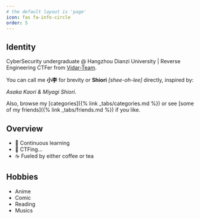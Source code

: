```yaml
---
# the default layout is 'page'
icon: fas fa-info-circle
order: 5
---
```


## Identity

CyberSecurity undergraduate @ Hangzhou Dianzi University \| Reverse Engineering CTFer from [Vidar-Team](https://vidar.club/).

You can call me **小李** for brevity or **Shiori** *[shee-oh-lee\]* directly, inspired by: 

*Asaka Kaori* *&* *Miyagi Shiori*.

Also, browse my [categories]({% link _tabs/categories.md %}) or see [some of my friends]({% link _tabs/friends.md %}) if you like.

## Overview
- 📖 Continuous learning
- 🚩 CTFing...
- ☕ Fueled by either coffee or tea

## Hobbies
- Anime
- Comic
- Reading
- Musics
